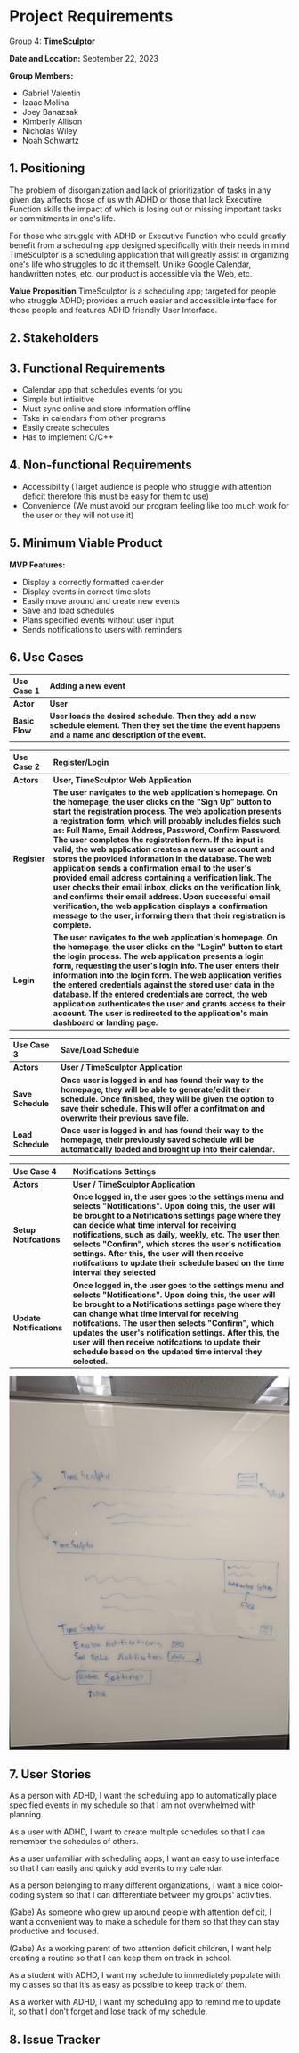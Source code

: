 # Project Requirements

Group 4: **TimeSculptor**

**Date and Location:** September 22, 2023

**Group Members:**

- Gabriel Valentin
- Izaac Molina
- Joey Banazsak
- Kimberly Allison
- Nicholas Wiley
- Noah Schwartz

## 1. Positioning

The problem of disorganization and lack of prioritization of tasks in any given day affects those of us with ADHD or those that lack Executive Function skills the impact of which is losing out or missing important tasks or commitments in one's life.

For those who struggle with ADHD or Executive Function who could greatly benefit from a scheduling app designed specifically with their needs in mind TimeSculptor is a scheduling application that will greatly assist in organizing one's life who struggles to do it themself. Unlike Google Calendar, handwritten notes, etc. our product is accessible via the Web, etc.

**Value Proposition**
TimeSculptor is a scheduling app; targeted for people who struggle ADHD; provides a much easier and accessible interface for those people and features ADHD friendly User Interface.

## 2. Stakeholders

## 3. Functional Requirements

- Calendar app that schedules events for you
- Simple but intiuitive
- Must sync online and store information offline
- Take in calendars from other programs
- Easily create schedules
- Has to implement C/C++

## 4. Non-functional Requirements

- Accessibility (Target audience is people who struggle with attention deficit therefore this must be easy for them to use)
- Convenience (We must avoid our program feeling like too much work for the user or they will not use it)

## 5. Minimum Viable Product

**MVP Features:**

- Display a correctly formatted calender
- Display events in correct time slots
- Easily move around and create new events
- Save and load schedules
- Plans specified events without user input
- Sends notifications to users with reminders

## 6. Use Cases

|Use Case 1 | Adding a new event |
|:---|:---|
**Actor** | **User** |
**Basic Flow** | **User loads the desired schedule. Then they add a new schedule element. Then they set the time the event happens and a name and description of the event.** |


|Use Case 2 | Register/Login |
|:---|:---|
**Actors** | **User,** **TimeSculptor Web Application** |
**Register** | **The user navigates to the web application's homepage. On the homepage, the user clicks on the "Sign Up” button to start the registration process. The web application presents a registration form, which will probably includes fields such as: Full Name, Email Address, Password, Confirm Password. The user completes the registration form. If the input is valid, the web application creates a new user account and stores the provided information in the database. The web application sends a confirmation email to the user's provided email address containing a verification link. The user checks their email inbox, clicks on the verification link, and confirms their email address. Upon successful email verification, the web application displays a confirmation message to the user, informing them that their registration is complete.** |
**Login** | **The user navigates to the web application's homepage. On the homepage, the user clicks on the "Login" button to start the login process. The web application presents a login form, requesting the user's login info. The user enters their information into the login form. The web application verifies the entered credentials against the stored user data in the database. If the entered credentials are correct, the web application authenticates the user and grants access to their account. The user is redirected to the application's main dashboard or landing page.** |

|Use Case 3 | Save/Load Schedule |
|:---|:---|
**Actors** | **User / TimeSculptor Application** |
**Save Schedule** | **Once user is logged in and has found their way to the homepage, they will be able to generate/edit their schedule. Once finished, they will be given the option to save their schedule. This will offer a confitmation and overwrite their previous save file.** |
**Load Schedule** | **Once user is logged in and has found their way to the homepage, their previously saved schedule will be automatically loaded and brought up into their calendar.** |

|Use Case 4 | Notifications Settings |
|:---|:---|
**Actors** | **User / TimeSculptor Application** |
**Setup Notifcations** | **Once logged in, the user goes to the settings menu and selects "Notifications". Upon doing this, the user will be brought to a Notifications settings page where they can decide what time interval for receiving notifications, such as daily, weekly, etc. The user then selects "Confirm", which stores the user's notification settings. After this, the user will then receive notifcations to update their schedule based on the time interval they selected** |
**Update Notifications** | **Once logged in, the user goes to the settings menu and selects "Notifications". Upon doing this, the user will be brought to a Notifications settings page where they can change what time interval for receiving notifcations. The user then selects "Confirm", which updates the user's notification settings. After this, the user will then receive notifcations to update their schedule based on the updated time interval they selected.** |

![Notification Settings UI](assets/Notification_UI.jpg)

## 7. User Stories

As a person with ADHD, I want the scheduling app to automatically place specified events in my schedule so that I am not overwhelmed with planning.

As a user with ADHD, I want to create multiple schedules so that I can remember the schedules of others.

As a user unfamiliar with scheduling apps, I want an easy to use interface so that I can easily and quickly add events to my calendar.

As a person belonging to many different organizations, I want a nice color-coding system so that I can differentiate between my groups' activities.

(Gabe) As someone who grew up around people with attention deficit, I want a convenient way to make a schedule for them so that they can stay productive and focused.

(Gabe) As a working parent of two attention deficit children, I want help creating a routine so that I can keep them on track in school.

As a student with ADHD, I want my schedule to immediately populate with my classes so that it’s as easy as possible to keep track of them.

As a worker with ADHD, I want my scheduling app to remind me to update it, so that I don’t forget and lose track of my schedule.

## 8. Issue Tracker
